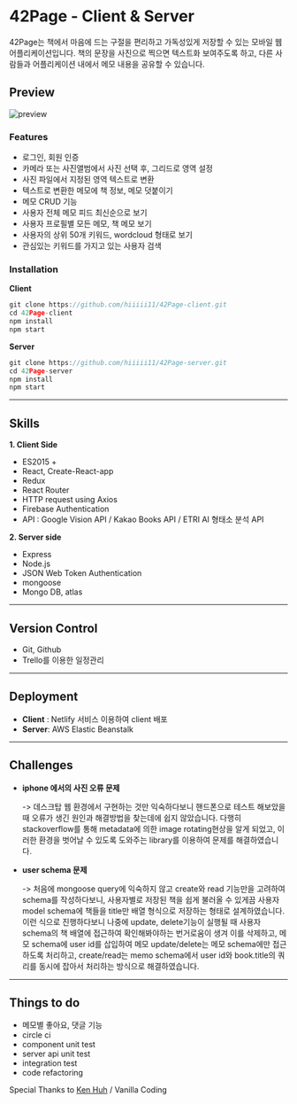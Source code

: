 # **42Page - Client & Server**

42Page는 책에서 마음에 드는 구절을 편리하고 가독성있게 저장할 수 있는 모바일 웹 어플리케이션입니다. 책의 문장을 사진으로 찍으면 텍스트화 보여주도록 하고, 다른 사람들과 어플리케이션 내에서 메모 내용을 공유할 수 있습니다.

## **Preview**

![preview](https://github.com/hiiiii11/42Page-client/blob/master/src/42page-gif.gif)

### **Features**

- 로그인, 회원 인증
- 카메라 또는 사진앨범에서 사진 선택 후, 그리드로 영역 설정
- 사진 파일에서 지정된 영역 텍스트로 변환
- 텍스트로 변환한 메모에 책 정보, 메모 덧붙이기
- 메모 CRUD 기능
- 사용자 전체 메모 피드 최신순으로 보기
- 사용자 프로필별 모든 메모, 책 메모 보기
- 사용자의 상위 50개 키워드, wordcloud 형태로 보기
- 관심있는 키워드를 가지고 있는 사용자 검색

### **Installation**

**Client**

```javascript
git clone https://github.com/hiiiii11/42Page-client.git
cd 42Page-client
npm install
npm start
```

**Server**

```javascript
git clone https://github.com/hiiiii11/42Page-server.git
cd 42Page-server
npm install
npm start
```

------



## **Skills**

**1. Client Side**

- ES2015 +
- React, Create-React-app
- Redux
- React Router
- HTTP request using Axios
- Firebase Authentication
- API : Google Vision API / Kakao Books API / ETRI AI 형태소 분석 API

**2. Server side**

- Express
- Node.js
- JSON Web Token Authentication
- mongoose
- Mongo DB, atlas

------



## **Version Control**

- Git, Github
- Trello를 이용한 일정관리

------

## Deployment

- **Client** : Netlify 서비스 이용하여 client 배포
- **Server**: AWS Elastic Beanstalk

------

## **Challenges**

- **iphone 에서의 사진 오류 문제**

  -> 데스크탑 웹 환경에서 구현하는 것만 익숙하다보니 핸드폰으로 테스트 해보았을 때 오류가 생긴 원인과  해결방법을 찾는데에 쉽지 않았습니다. 다행히 stackoverflow를 통해 metadata에 의한 image rotating현상을 알게 되었고, 이러한 환경을 벗어날 수 있도록 도와주는 library를 이용하여 문제를 해결하였습니다. 

- **user schema 문제**

  -> 처음에 mongoose query에 익숙하지 않고 create와 read 기능만을 고려하여 schema를 작성하다보니, 사용자별로 저장된 책을 쉽게 불러올 수 있게끔 사용자 model schema에 책들을 title만 배열 형식으로 저장하는 형태로 설계하였습니다. 이런 식으로 진행하다보니 나중에 update, delete기능이 실행될 때 사용자 schema의 책 배열에 접근하여 확인해봐야하는 번거로움이 생겨 이를 삭제하고, 메모 schema에 user id를 삽입하여 메모 update/delete는 메모 schema에만 접근하도록 처리하고, create/read는 memo schema에서 user id와  book.title의 쿼리를 동시에 잡아서 처리하는 방식으로 해결하였습니다.



------

## **Things to do**

- 메모별 좋아요, 댓글 기능
- circle ci
- component unit test
- server api unit test
- integration test
- code refactoring





Special Thanks to [Ken Huh](https://github.com/ken123777 "ken huh") / Vanilla Coding 
